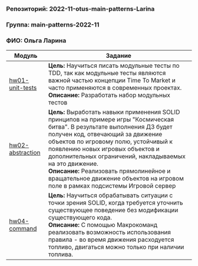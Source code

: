 ### Репозиторий: 2022-11-otus-main-patterns-Larina
### Группа: main-patterns-2022-11  
### ФИО: Ольга Ларина

|Модуль|Задание|
--- | --- |
|[hw01-unit-tests](./hw01-unit-tests)|**Цель:** Научиться писать модульные тесты по TDD, так как модульные тесты являются важной частью концепции Time To Market и часто применяются в современных проектах.<br />**Описание:** Разработать набор модульных тестов
|[hw02-abstraction](./hw02-abstraction)|**Цель:** Выработать навыки применения SOLID принципов на примере игры "Космическая битва". В результате выполнения ДЗ будет получен код, отвечающий за движение объектов по игровому полю, устойчивый к появлению новых игровых объектов и дополнительных ограничений, накладываемых на это движение.<br />**Описание:** Реализовать прямолинейное и вращательное движение объектов на игровом поле в рамках подсистемы Игровой сервер
|[hw04-command](./hw04-command)|**Цель:** Научиться обрабатывать ситуации с точки зрения SOLID, когда требуется уточнить существующее поведение без модификации существующего кода.<br />**Описание:** С помощью Макрокоманд реализовать возможность использования правила - во время движения расходуется топливо, двигаться можно только при наличии топлива.